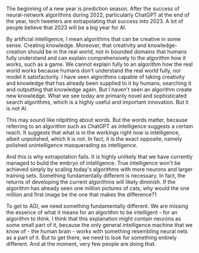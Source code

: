 The beginning of a new year is prediction season. After the success of neural-network algorithms during 2022, particularly ChatGPT at the end of the year, tech tweeters are extrapolating that success into 2023. A lot of people believe that 2023 will be a big year for AI.

By artificial intelligence, I mean algorithms that can be creative in some sense. Creating knowledge. Moreover, that creativity and knowledge-creation should be in the real world, not in bounded domains that humans fully understand and can explain comprehensively to the algorithm how it works, such as a game. We cannot explain fully to an algorithm how the real world works because humans don't understand the real world fully, nor model it satisfactorily. I have seen algorithms capable of taking creativity and knowledge that has already been supplied to it by humans, searching it and outputting that knowledge again. But I haven't seen an algorithm create new knowledge. What we see today are primarily novel and sophisticated search algorithms, which is a highly useful and important innovation. But it is not AI.

This may sound like nitpitting about words. But the words matter, because referring to an algorithm such as ChatGPT as intelligence suggests a certain reach. It suggests that what is in the workings right now is intelligence, albeit unpolished, which it is not. In fact, it is the exact opposite, namely polished unintelligence masquerading as intelligence.

And this is why extrapolation fails. It is highly unlikely that we have currently managed to build the embryo of intelligence. True intelligence won't be achieved simply by scaling today's algorithms with more neurons and larger training sets. Something fundamentally different is necessary. In fact, the returns of developing the current algorithms will likely diminish. If the algorithm has already seen one million pictures of cats, why would the one million and first image be the one that makes the difference?1

To get to AGI, we need something fundamentally different. We are missing the essence of what it means for an algorithm to be intelligent - for an algorithm to think. I think that this explanation might contain neurons as some small part of it,  because the only general intelligence machine that we know of - the human brain - works with something resembling neural nets as a part of it. But to get there, we need to look for something entirely different. And at the moment, very few people are doing that.
